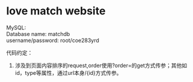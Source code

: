 # love match website

MySQL:<br />
Database name: matchdb<br />
username/password: root/coe283yrd<br />

代码约定：<br />
1. 涉及到页面内容排序的request,order使用?order=的get方式传参；其他如id，type等属性，通过url本身/{id}方式传参。<br />
